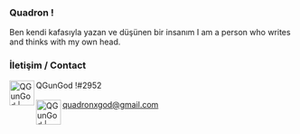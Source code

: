 ### Quadron ! 
[](https://media.tenor.com/images/6345d892f8863c7b067b766d1c768382/tenor.gif)

Ben kendi kafasıyla yazan ve düşünen bir insanım
I am a person who writes and thinks with my own head.

### İletişim / Contact 
[<img align="left" alt="QGunGod | Discord" width="44px" src="https://i.ibb.co/YtNhB1V/icons8-discord-new-logo-48.png" />][discord]  QGunGod !#2952
<br />
<br />
[<img align="left" alt="QGunGod | Discord" width="44px" src="https://www.google.com/gmail/about/static/images/logo-gmail.png?cache=1adba63" />][gmail]  quadronxgod@gmail.com

[discord]: https://discord.gg/A4V2XQKK6V
[gmail]: https://quadronxgod@gmail.com
